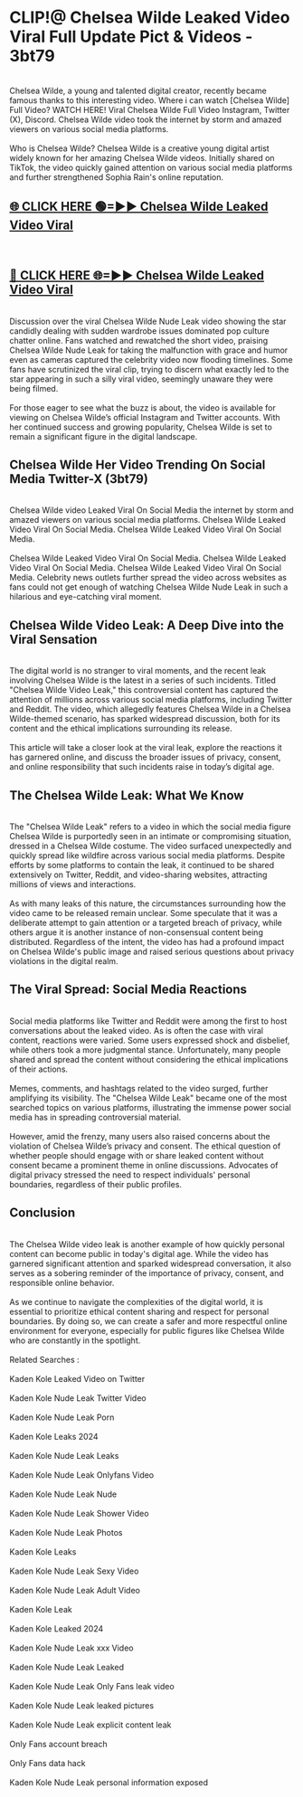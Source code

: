 # CLIP!@ Chelsea Wilde Leaked Video Viral Full Update Pict & Videos - 3bt79
<br>
Chelsea Wilde, a young and talented digital creator, recently became famous thanks to this interesting video. Where i can watch [Chelsea Wilde] Full Video? WATCH HERE! Viral Chelsea Wilde Full Video Instagram, Twitter (X), Discord. Chelsea Wilde video took the internet by storm and amazed viewers on various social media platforms.
<br><br>
Who is Chelsea Wilde? Chelsea Wilde is a creative young digital artist widely known for her amazing Chelsea Wilde videos. Initially shared on TikTok, the video quickly gained attention on various social media platforms and further strengthened Sophia Rain's online reputation.
<br>
<h2><a href="https://bestclip.site?title=Chelsea_Wilde">🌐 CLICK HERE 🟢=►► Chelsea Wilde Leaked Video Viral</a></h2>
<br>
<h2><a href="https://bestclip.site?title=Chelsea_Wilde">🔴 CLICK HERE 🌐=►► Chelsea Wilde Leaked Video Viral</a></h2>
<br>
Discussion over the viral Chelsea Wilde Nude Leak video showing the star candidly dealing with sudden wardrobe issues dominated pop culture chatter online. Fans watched and rewatched the short video, praising Chelsea Wilde Nude Leak for taking the malfunction with grace and humor even as cameras captured the celebrity video now flooding timelines. Some fans have scrutinized the viral clip, trying to discern what exactly led to the star appearing in such a silly viral video, seemingly unaware they were being filmed.
<br><br>
For those eager to see what the buzz is about, the video is available for viewing on Chelsea Wilde’s official Instagram and Twitter accounts. With her continued success and growing popularity, Chelsea Wilde is set to remain a significant figure in the digital landscape.
<br>
<h2>Chelsea Wilde Her Video Trending On Social Media Twitter-X (3bt79)</h2>
<br>
Chelsea Wilde video Leaked Viral On Social Media the internet by storm and amazed viewers on various social media platforms. Chelsea Wilde Leaked Video Viral On Social Media. Chelsea Wilde Leaked Video Viral On Social Media.
<br><br>
Chelsea Wilde Leaked Video Viral On Social Media. Chelsea Wilde Leaked Video Viral On Social Media. Chelsea Wilde Leaked Video Viral On Social Media. Celebrity news outlets further spread the video across websites as fans could not get enough of watching Chelsea Wilde Nude Leak in such a hilarious and eye-catching viral moment.
<br>
<h2>Chelsea Wilde Video Leak: A Deep Dive into the Viral Sensation</h2>
<br>
The digital world is no stranger to viral moments, and the recent leak involving Chelsea Wilde is the latest in a series of such incidents. Titled "Chelsea Wilde Video Leak," this controversial content has captured the attention of millions across various social media platforms, including Twitter and Reddit. The video, which allegedly features Chelsea Wilde in a Chelsea Wilde-themed scenario, has sparked widespread discussion, both for its content and the ethical implications surrounding its release.
<br><br>
This article will take a closer look at the viral leak, explore the reactions it has garnered online, and discuss the broader issues of privacy, consent, and online responsibility that such incidents raise in today’s digital age.
<br>
<h2>The Chelsea Wilde Leak: What We Know</h2>
<br>
The "Chelsea Wilde Leak" refers to a video in which the social media figure Chelsea Wilde is purportedly seen in an intimate or compromising situation, dressed in a Chelsea Wilde costume. The video surfaced unexpectedly and quickly spread like wildfire across various social media platforms. Despite efforts by some platforms to contain the leak, it continued to be shared extensively on Twitter, Reddit, and video-sharing websites, attracting millions of views and interactions.
<br><br>
As with many leaks of this nature, the circumstances surrounding how the video came to be released remain unclear. Some speculate that it was a deliberate attempt to gain attention or a targeted breach of privacy, while others argue it is another instance of non-consensual content being distributed. Regardless of the intent, the video has had a profound impact on Chelsea Wilde's public image and raised serious questions about privacy violations in the digital realm.
<br>
<h2>The Viral Spread: Social Media Reactions</h2>
<br>
Social media platforms like Twitter and Reddit were among the first to host conversations about the leaked video. As is often the case with viral content, reactions were varied. Some users expressed shock and disbelief, while others took a more judgmental stance. Unfortunately, many people shared and spread the content without considering the ethical implications of their actions.
<br><br>
Memes, comments, and hashtags related to the video surged, further amplifying its visibility. The "Chelsea Wilde Leak" became one of the most searched topics on various platforms, illustrating the immense power social media has in spreading controversial material.
<br><br>
However, amid the frenzy, many users also raised concerns about the violation of Chelsea Wilde’s privacy and consent. The ethical question of whether people should engage with or share leaked content without consent became a prominent theme in online discussions. Advocates of digital privacy stressed the need to respect individuals' personal boundaries, regardless of their public profiles.
<br>
<h2>Conclusion</h2>
<br>
The Chelsea Wilde video leak is another example of how quickly personal content can become public in today's digital age. While the video has garnered significant attention and sparked widespread conversation, it also serves as a sobering reminder of the importance of privacy, consent, and responsible online behavior.
<br><br>
As we continue to navigate the complexities of the digital world, it is essential to prioritize ethical content sharing and respect for personal boundaries. By doing so, we can create a safer and more respectful online environment for everyone, especially for public figures like Chelsea Wilde who are constantly in the spotlight.
<br><br>
Related Searches :
<br><br>
Kaden Kole Leaked Video on Twitter
<br><br>
Kaden Kole Nude Leak Twitter Video
<br><br>
Kaden Kole Nude Leak Porn
<br><br>
Kaden Kole Leaks 2024
<br><br>
Kaden Kole Nude Leak Leaks
<br><br>
Kaden Kole Nude Leak Onlyfans Video
<br><br>
Kaden Kole Nude Leak Nude
<br><br>
Kaden Kole Nude Leak Shower Video
<br><br>
Kaden Kole Nude Leak Photos
<br><br>
Kaden Kole Leaks
<br><br>
Kaden Kole Nude Leak Sexy Video
<br><br>
Kaden Kole Nude Leak Adult Video
<br><br>
Kaden Kole Leak
<br><br>
Kaden Kole Leaked 2024
<br><br>
Kaden Kole Nude Leak xxx Video
<br><br>
Kaden Kole Nude Leak Leaked
<br><br>
Kaden Kole Nude Leak Only Fans leak video
<br><br>
Kaden Kole Nude Leak leaked pictures
<br><br>
Kaden Kole Nude Leak explicit content leak
<br><br>
Only Fans account breach
<br><br>
Only Fans data hack
<br><br>
Kaden Kole Nude Leak personal information exposed
